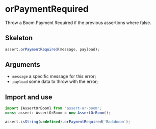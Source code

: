 # orPaymentRequired

Throw a Boom.Payment Required if the previous assertions where false.

## Skeleton

```ts
assert.orPaymentRequired(message, payload);
```

## Arguments

- `message` a specific message for this error;
- `payload` some data to throw with the error;

## Import and use

```ts
import {AssertOrBoom} from 'assert-or-boom';
const assert: AssertOrBoom = new AssertOrBoom();

assert.isString(undefined).orPaymentRequired('Badaboom');
```
